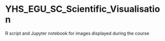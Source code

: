 # YHS_EGU_SC_Scientific_Visualisation
R script and Jupyter notebook for images displayed during the course
